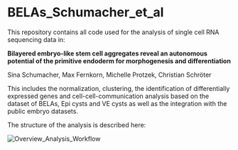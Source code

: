 # BELAs_Schumacher_et_al
This repository contains all code used for the analysis of single cell RNA sequencing data in:

**Bilayered embryo-like stem cell aggregates reveal an autonomous potential of the primitive endoderm for morphogenesis and differentiation**

Sina Schumacher, Max Fernkorn, Michelle Protzek, Christian Schröter

This includes the normalization, clustering, the identification of differentially expressed genes and cell-cell-communication analysis based on the dataset of BELAs, Epi cysts and VE cysts as well as the integration with the public embryo datasets.

The structure of the analysis is described here:

![Overview_Analysis_Workflow](https://user-images.githubusercontent.com/88881773/232470041-47bfec8d-3a88-4b77-9031-c468f0dbaed6.png)
